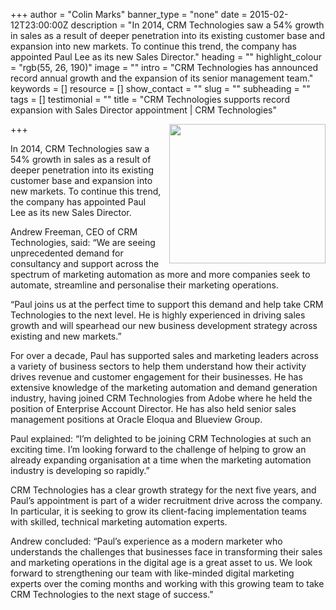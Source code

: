 +++
author = "Colin Marks"
banner_type = "none"
date = 2015-02-12T23:00:00Z
description = "In 2014, CRM Technologies saw a 54% growth in sales as a result of deeper penetration into its existing customer base and expansion into new markets. To continue this trend, the company has appointed Paul Lee as its new Sales Director."
heading = ""
highlight_colour = "rgb(55, 26, 190)"
image = ""
intro = "CRM Technologies has announced record annual growth and the expansion of its senior management team."
keywords = []
resource = []
show_contact = ""
slug = ""
subheading = ""
tags = []
testimonial = ""
title = "CRM Technologies supports record expansion with Sales Director appointment | CRM Technologies"

+++
<img style="float: right; margin-top: 0; margin-left: 10px;" src="https://crmtdigital.com/sites/default/files/Paul_Lee_1_s.jpg" alt="" width="250" height="223">

In 2014, CRM Technologies saw a 54% growth in sales as a result of deeper penetration into its existing customer base and expansion into new markets. To continue this trend, the company has appointed Paul Lee as its new Sales Director.

Andrew Freeman, CEO of CRM Technologies, said: “We are seeing unprecedented demand for consultancy and support across the spectrum of marketing automation as more and more companies seek to automate, streamline and personalise their marketing operations.

“Paul joins us at the perfect time to support this demand and help take CRM Technologies to the next level. He is highly experienced in driving sales growth and will spearhead our new business development strategy across existing and new markets.”

For over a decade, Paul has supported sales and marketing leaders across a variety of business sectors to help them understand how their activity drives revenue and customer engagement for their businesses. He has extensive knowledge of the marketing automation and demand generation industry, having joined CRM Technologies from Adobe where he held the position of Enterprise Account Director. He has also held senior sales management positions at Oracle Eloqua and Blueview Group.

Paul explained: “I’m delighted to be joining CRM Technologies at such an exciting time. I’m looking forward to the challenge of helping to grow an already expanding organisation at a time when the marketing automation industry is developing so rapidly.”

CRM Technologies has a clear growth strategy for the next five years, and Paul’s appointment is part of a wider recruitment drive across the company. In particular, it is seeking to grow its client-facing implementation teams with skilled, technical marketing automation experts.

Andrew concluded: “Paul’s experience as a modern marketer who understands the challenges that businesses face in transforming their sales and marketing operations in the digital age is a great asset to us. We look forward to strengthening our team with like-minded digital marketing experts over the coming months and working with this growing team to take CRM Technologies to the next stage of success.”